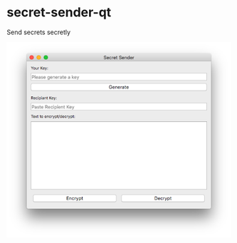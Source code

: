 # secret-sender-qt
Send secrets secretly

![screenshot](https://raw.githubusercontent.com/dantecatalfamo/secret-sender-qt/master/screenshot.png)